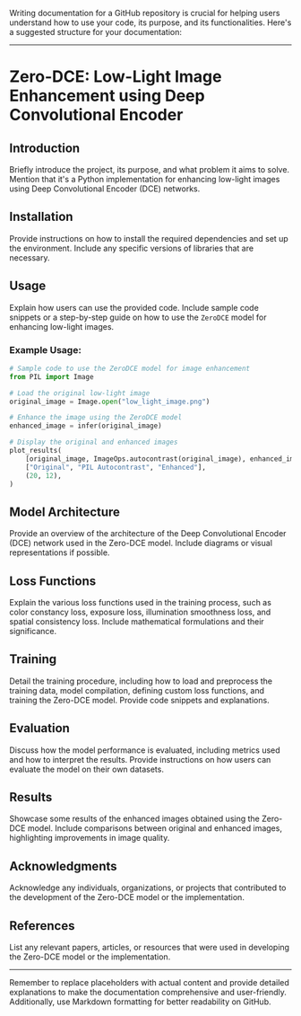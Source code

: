 Writing documentation for a GitHub repository is crucial for helping users understand how to use your code, its purpose, and its functionalities. Here's a suggested structure for your documentation:

---

# Zero-DCE: Low-Light Image Enhancement using Deep Convolutional Encoder

## Introduction
Briefly introduce the project, its purpose, and what problem it aims to solve. Mention that it's a Python implementation for enhancing low-light images using Deep Convolutional Encoder (DCE) networks.

## Installation
Provide instructions on how to install the required dependencies and set up the environment. Include any specific versions of libraries that are necessary.

## Usage
Explain how users can use the provided code. Include sample code snippets or a step-by-step guide on how to use the `ZeroDCE` model for enhancing low-light images.

### Example Usage:
```python
# Sample code to use the ZeroDCE model for image enhancement
from PIL import Image

# Load the original low-light image
original_image = Image.open("low_light_image.png")

# Enhance the image using the ZeroDCE model
enhanced_image = infer(original_image)

# Display the original and enhanced images
plot_results(
    [original_image, ImageOps.autocontrast(original_image), enhanced_image],
    ["Original", "PIL Autocontrast", "Enhanced"],
    (20, 12),
)
```

## Model Architecture
Provide an overview of the architecture of the Deep Convolutional Encoder (DCE) network used in the Zero-DCE model. Include diagrams or visual representations if possible.

## Loss Functions
Explain the various loss functions used in the training process, such as color constancy loss, exposure loss, illumination smoothness loss, and spatial consistency loss. Include mathematical formulations and their significance.

## Training
Detail the training procedure, including how to load and preprocess the training data, model compilation, defining custom loss functions, and training the Zero-DCE model. Provide code snippets and explanations.

## Evaluation
Discuss how the model performance is evaluated, including metrics used and how to interpret the results. Provide instructions on how users can evaluate the model on their own datasets.

## Results
Showcase some results of the enhanced images obtained using the Zero-DCE model. Include comparisons between original and enhanced images, highlighting improvements in image quality.




## Acknowledgments
Acknowledge any individuals, organizations, or projects that contributed to the development of the Zero-DCE model or the implementation.

## References
List any relevant papers, articles, or resources that were used in developing the Zero-DCE model or the implementation.

---

Remember to replace placeholders with actual content and provide detailed explanations to make the documentation comprehensive and user-friendly. Additionally, use Markdown formatting for better readability on GitHub.
